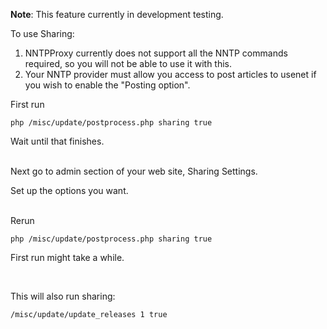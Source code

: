 **Note**: This feature currently in development testing.


To use Sharing:

1. NNTPProxy currently does not support all the NNTP commands required, so you will not be able to use it with this.
1. Your NNTP provider must allow you access to post articles to usenet if you wish to enable the "Posting option".

First run 

`php /misc/update/postprocess.php sharing true`


Wait until that finishes.

<br>
Next go to admin section of your web site, Sharing Settings.

Set up the options you want.

<br>
Rerun 

`php /misc/update/postprocess.php sharing true`

First run might take a while.

<br>

This will also run sharing:

`/misc/update/update_releases 1 true`